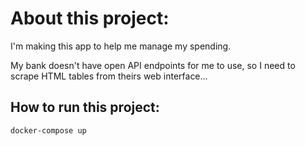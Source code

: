 # About this project:

I'm making this app to help me manage my spending.

My bank doesn't have open API endpoints for me to use, so I need to scrape HTML tables from theirs web interface...

## How to run this project:

```
docker-compose up
```
